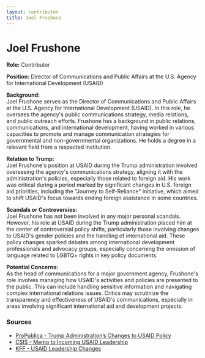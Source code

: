 ```yaml
---
layout: contributor
title: Joel Frushone
---
```


# Joel Frushone

**Role:** Contributor

**Position:** Director of Communications and Public Affairs at the U.S. Agency for International Development (USAID)

**Background:**  
Joel Frushone serves as the Director of Communications and Public Affairs at the U.S. Agency for International Development (USAID). In this role, he oversees the agency's public communications strategy, media relations, and public outreach efforts. Frushone has a background in public relations, communications, and international development, having worked in various capacities to promote and manage communication strategies for governmental and non-governmental organizations. He holds a degree in a relevant field from a respected institution.

**Relation to Trump:**  
Joel Frushone's position at USAID during the Trump administration involved overseeing the agency's communications strategy, aligning it with the administration's policies, especially those related to foreign aid. His work was critical during a period marked by significant changes in U.S. foreign aid priorities, including the "Journey to Self-Reliance" initiative, which aimed to shift USAID's focus towards ending foreign assistance in some countries.

**Scandals or Controversies:**  
Joel Frushone has not been involved in any major personal scandals. However, his role at USAID during the Trump administration placed him at the center of controversial policy shifts, particularly those involving changes to USAID's gender policies and the handling of international aid. These policy changes sparked debates among international development professionals and advocacy groups, especially concerning the omission of language related to LGBTQ+ rights in key policy documents.

**Potential Concerns:**  
As the head of communications for a major government agency, Frushone's role involves managing how USAID's activities and policies are presented to the public. This can include handling sensitive information and navigating complex international relations issues. Critics may scrutinize the transparency and effectiveness of USAID's communications, especially in areas involving significant international aid and development projects.

### Sources
- [ProPublica - Trump Administration’s Changes to USAID Policy](https://www.propublica.org)
- [CSIS - Memo to Incoming USAID Leadership](https://www.csis.org)
- [KFF - USAID Leadership Changes](https://www.kff.org)
